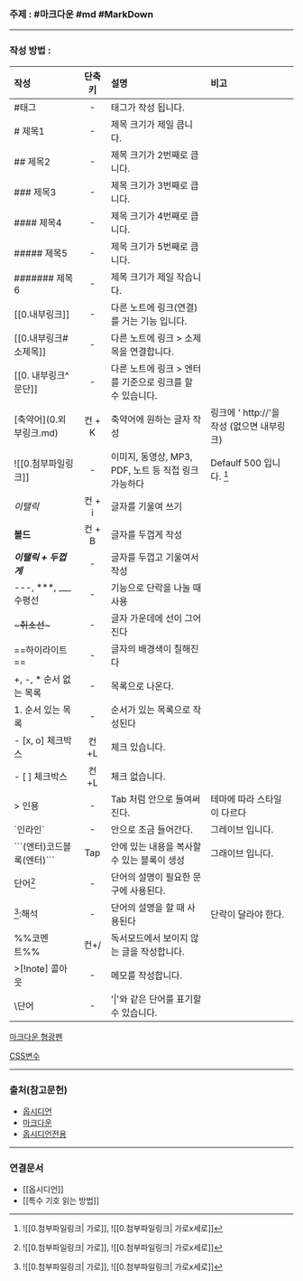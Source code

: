 ### 주제 : #마크다운 #md #MarkDown

___

### 작성 방법 : 

| 작성 | 단축키 | 설명 | 비고
| :- | :-: | :- | :- 
| #태그| - | 태그가 작성 됩니다.
| # 제목1 | - | 제목 크기가 제일 큽니다.
| ## 제목2 | - | 제목 크기가 2번째로 큽니다.
| ### 제목3 | - | 제목 크기가 3번째로 큽니다.
| #### 제목4 | - | 제목 크기가 4번째로 큽니다.
| ##### 제목5 | - | 제목 크기가 5번째로 큽니다.
| ####### 제목6 | - | 제목 크기가 제일 작습니다.
| \[[0.내부링크]] | - | 다른 노트에 링크(연결)를 거는 기능 입니다.
| \[[0.내부링크#소제목]] | - | 다른 노트에 링크 > 소제목을 연결합니다.
| \[[0. 내부링크^문단]] | - | 다른 노트에 링크 > 엔터를 기준으로 링크를 할 수 있습니다.
| \[축약어](0.외부링크.md) | 컨 + K | 축약어에 원하는 글자 작성 | 링크에 ' http://'을 작성 (없으면 내부링크)
| ![[0.첨부파일링크]] | - | 이미지, 동영상, MP3, PDF, 노트 등 직접 링크 가능하다 | Defaulf 500 입니다. [^1]
| *이탤릭* | 컨 + i | 글자를 기울여 쓰기
| **볼드** | 컨 + B | 글자를 두껍게 작성
| ***이탤릭 + 두껍게*** | - | 글자를 두껍고 기울여서 작성
| ---, ***, ___수평선 | - | 기능으로 단락을 나눌 때 사용
| ~~~취소선~~~ | - | 글자 가운데에 선이 그어진다
| \==하이라이트== | - | 글자의 배경색이 칠해진다
| +, -, * 순서 없는 목록 | - | 목록으로 나온다.
| 1. 순서 있는 목록 | - | 순서가 있는 목록으로 작성된다
| - [x, o] 체크박스 | 컨+L | 체크 있습니다.
| - [ ] 체크박스 | 컨+L | 체크 없습니다.
| > 인용 | - | Tab 처럼 안으로 들여써진다. | 테마에 따라 스타일이 다르다
| \`인라인` | - | 안으로 조금 들어간다. | 그레이브 입니다.
| \```(엔터)코드블록(엔터)``` | Tap | 안에 있는 내용을 복사할 수 있는 블록이 생성 | 그래이브 입니다.
| 단어[^1] | - | 단어의 설명이 필요한 문구에 사용된다.
| [^1]:해석 | - | 단어의 설명을 할 때 사용된다 | 단락이 달라야 한다.
| \%%코멘트%% | 컨+/ | 독서모드에서 보이지 않는 글을 작성합니다.
| >[!note] 콜아웃 | - | 메모를 작성합니다.
| \단어 | - | '\|'와 같은 단어를 표기할 수 있습니다.

[마크다운 형광펜](https://geniewishescometrue.tistory.com/entry/%EB%A7%88%ED%81%AC%EB%8B%A4%EC%9A%B4-%EA%B4%80%EB%A0%A8-%ED%8C%81-%EA%B8%80-%EC%83%89%EC%83%81-%ED%98%95%EA%B4%91%ED%8E%9C)

[CSS변수](https://docs.obsidian.md/Reference/CSS+variables/Editor/Properties)

___
### 출처(참고문헌)

- [옵시디언](https://help.obsidian.md/Contributing+to+Obsidian/Style+guide#Markdown)
- [마크다운](https://help.obsidian.md/Editing+and+formatting/Basic+formatting+syntax)
-  [옵시디언전용](https://help.obsidian.md/Editing+and+formatting/Obsidian+Flavored+Markdown)

___

### 연결문서

- [[옵시디언]]
- [[특수 기호 읽는 방법]]





[^1]: ![[0.첨부파일링크| 가로]], ![[0.첨부파일링크| 가로x세로]]
